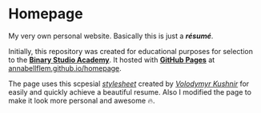 # Homepage
My very own personal website. Basically this is just a **_résumé_**.

Initially, this repository was created for educational purposes for selection to the [**Binary Studio Academy**](https://github.com/BinaryStudioAcademy "Academy's repository"). It hosted with [**GitHub Pages**](https://pages.github.com/) at [annabellflem.github.io/homepage](https://annabellflem.github.io/homepage/).

The page uses this scpesial [*stylesheet*](https://github.com/volodymyr-kushnir/volodymyrkushnir.com/tree/master/assets/stylesheets) created by [*Volodymyr Kushnir*](https://github.com/volodymyr-kushnir) for easily and quickly achieve a beautiful resume.
Also I modified the page to make it look more personal and awesome :fire:.

